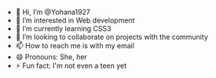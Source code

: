 - 👋 Hi, I’m @Yohana1927
- 👀 I’m interested in Web development
- 🌱 I’m currently learning CSS3
- 💞️ I’m looking to collaborate on projects with the community
- 📫 How to reach me is with my email
- 😄 Pronouns: She, her
- ⚡ Fun fact: I'm not even a teen yet

<!---
Yohana1927/Yohana1927 is a ✨ special ✨ repository because its `README.md` (this file) appears on your GitHub profile.
You can click the Preview link to take a look at your changes.
--->
